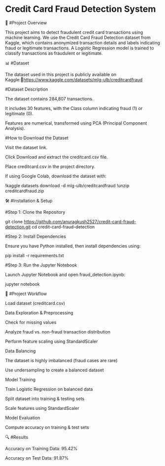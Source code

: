 # **Credit Card Fraud Detection System**

📌 #Project Overview

This project aims to detect fraudulent credit card transactions using machine learning. We use the Credit Card Fraud Detection dataset from Kaggle, which contains anonymized transaction details and labels indicating fraud or legitimate transactions. A Logistic Regression model is trained to classify transactions as fraudulent or legitimate.

📊 #Dataset

The dataset used in this project is publicly available on Kaggle:🔗https://www.kaggle.com/datasets/mlg-ulb/creditcardfraud

#Dataset Description

The dataset contains 284,807 transactions.

It includes 30 features, with the Class column indicating fraud (1) or legitimate (0).

Features are numerical, transformed using PCA (Principal Component Analysis).

#How to Download the Dataset

Visit the dataset link.

Click Download and extract the creditcard.csv file.

Place creditcard.csv in the project directory.

If using Google Colab, download the dataset with:

!kaggle datasets download -d mlg-ulb/creditcardfraud
!unzip creditcardfraud.zip

🛠️ #Installation & Setup

#Step 1: Clone the Repository

git clone https://github.com/anuragkush2527/credit-card-fraud-detection.git
cd credit-card-fraud-detection

#Step 2: Install Dependencies

Ensure you have Python installed, then install dependencies using:

pip install -r requirements.txt

#Step 3: Run the Jupyter Notebook

Launch Jupyter Notebook and open fraud_detection.ipynb:

jupyter notebook

📌 #Project Workflow

Load dataset (creditcard.csv)

Data Exploration & Preprocessing

Check for missing values

Analyze fraud vs. non-fraud transaction distribution

Perform feature scaling using StandardScaler

Data Balancing

The dataset is highly imbalanced (fraud cases are rare)

Use undersampling to create a balanced dataset

Model Training

Train Logistic Regression on balanced data

Split dataset into training & testing sets

Scale features using StandardScaler

Model Evaluation

Compute accuracy on training & test sets

🔍 #Results

Accuracy on Training Data: 95.42%

Accuracy on Test Data: 91.87%
